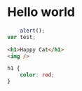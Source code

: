 <head>
	<link rel="stylesheet" href="//maxcdn.bootstrapcdn.com/font-awesome/4.3.0/css/font-awesome.min.css">

</head>

# Hello world

```javascript
	alert();
var test;
```

```html	
<h1>Happy Cat</h1>
<img />
```

```css
h1 {
	color: red;
}
```

<i class="fa fa cube"></i>
